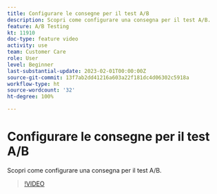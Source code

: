 ```yaml
---
title: Configurare le consegne per il test A/B
description: Scopri come configurare una consegna per il test A/B.
feature: A/B Testing
kt: 11910
doc-type: feature video
activity: use
team: Customer Care
role: User
level: Beginner
last-substantial-update: 2023-02-01T00:00:00Z
source-git-commit: 13f7ab2dd41216a603a22f181dc4d06302c5918a
workflow-type: ht
source-wordcount: '32'
ht-degree: 100%

---
```



# Configurare le consegne per il test A/B

Scopri come configurare una consegna per il test A/B.

>[!VIDEO](https://video.tv.adobe.com/v/3415929?quality=12&learn=on)
